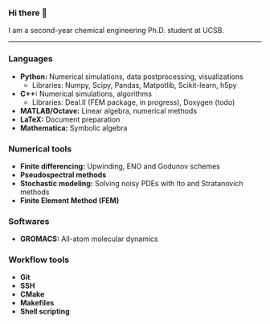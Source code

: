 ### Hi there 👋

I am a second-year chemical engineering Ph.D. student at UCSB.

---

### Languages

- **Python:** Numerical simulations, data postprocessing, visualizations
  - Libraries: Numpy, Scipy, Pandas, Matpotlib, Scikit-learn, h5py
- **C++:** Numerical simulations, algorithms
  - Libraries: Deal.II (FEM package, in progress), Doxygen (todo)
- **MATLAB/Octave:** Linear algebra, numerical methods
- **LaTeX:** Document preparation
- **Mathematica:** Symbolic algebra

### Numerical tools

- **Finite differencing:** Upwinding, ENO and Godunov schemes
- **Pseudospectral methods** 
- **Stochastic modeling:** Solving noisy PDEs with Ito and Stratanovich methods
- **Finite Element Method (FEM)**

### Softwares

- **GROMACS:** All-atom molecular dynamics

### Workflow tools

- **Git**
- **SSH**
- **CMake**
- **Makefiles**
- **Shell scripting**
